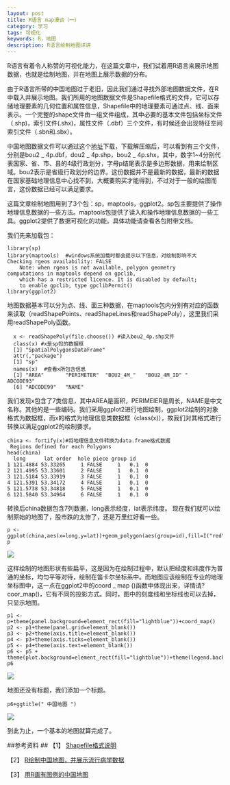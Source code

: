 ```yaml
---
layout: post
title: R语言 map漫谈（一）
category: 学习
tags: 可视化
keywords: R，地图
description: R语言绘制地图详讲
---
```


R语言有着令人称赞的可视化能力，在这篇文章中，我们试着用R语言来展示地图数据，也就是绘制地图，并在地图上展示数据的分布。

由于R语言所带的中国地图过于老旧，因此我们通过寻找外部地图数据文件，在R中载入并展示地图。我们所用的地图数据文件是Shapefile格式的文件，它可以存储地理要素的几何位置和属性信息，Shapefile中的地理要素可通过点、线、面来表示。一个完整的shape文件由一组文件组成，其中必要的基本文件包括坐标文件（.shp)，索引文件(.shx)，属性文件（.dbf）三个文件，有时候还会出现特征空间索引文件（.sbn和.sbx）。

 中国地图数据文件可以通过这个[地址](http://cos.name/wp-content/uploads/2009/07/chinaprovinceborderdata_tar_gz.zip)下载，下载解压缩后，可以看到有三个文件，分别是bou2 _ 4p.dbf，dou2 _ 4p.shp，bou2 _ 4p.shx，其中，数字1~4分别代表国家、省、市、县的4级行政划分，字母p结尾表示是多边形数据，用来绘制区域。bou2表示是省级行政划分的边界。这份数据并不是最新的数据，最新的数据在国家基础地理信息中心找不到，大概要购买才能得到，不过对于一般的绘图而言，这份数据已经可以满足要求。
 
这篇文章绘制地图用到了3个包：sp，maptools，ggplot2。sp包主要提供了操作地理信息数据的一些方法。maptools包提供了读入和操作地理信息数据的一些工具。ggplot2提供了数据可视化的功能。具体功能请查看各包附带文档。

我们先来加载包：

    library(sp)
    library(maptools)  #windows系统加载时都会提示以下信息，对绘制影响不大
    Checking rgeos availability: FALSE
        Note: when rgeos is not available, polygon geometry         computations in maptools depend on gpclib,
        which has a restricted licence. It is disabled by default;
        to enable gpclib, type gpclibPermit()
    library(ggplot2)
 地图数据基本可以分为点、线、面三种数据，在maptools包内分别有对应的函数来读取（readShapePoints、readShapeLines和readShapePoly），这里我们采用readShapePoly函数。

      x <- readShapePoly(file.choose()) #读入bou2_4p.shp文件
      class(x) #x是sp包的数据框
      [1] "SpatialPolygonsDataFrame"
      attr(,"package")
      [1] "sp"
      names(x)  #查看x所包含信息
      [1] "AREA"       "PERIMETER"  "BOU2_4M_"   "BOU2_4M_ID" "       ADCODE93" 
      [6] "ADCODE99"   "NAME"

我们发现x包含了7类信息，其中AREA是面积，PERIMEIER是周长，NAME是中文名称。其他的是一些编码。我们采用ggplot2进行地图绘制，ggplot2绘制的对象格式为数据框，而x的格式为地理信息类数据框（class(x)），故我们对其格式进行转换以满足ggplot2的绘制要求。

    china <- fortify(x)#将地理信息文件转换为data.frame格式数据
     Regions defined for each Polygons    
    head(china)
      long      lat order  hole piece group id
    1 121.4884 53.33265     1 FALSE     1   0.1  0
    2 121.4995 53.33601     2 FALSE     1   0.1  0
    3 121.5184 53.33919     3 FALSE     1   0.1  0
    4 121.5391 53.34172     4 FALSE     1   0.1  0
    5 121.5738 53.34818     5 FALSE     1   0.1  0
    6 121.5840 53.34964     6 FALSE     1   0.1  0

转换后china数据包含7列数据，long表示经度，lat表示纬度。
   现在我们就可以绘制原始的地图了，股市跌的太惨了，还是万里红好看一些。
    
    p <- ggplot(china,aes(x=long,y=lat))+geom_polygon(aes(group=id),fill=I("red"))
    p

<img src="http://7xo51k.com1.z0.glb.clouddn.com/mapchinamap0.png-wx" align=center />

这样绘制的地图形状有些扁平，这是因为在绘制过程中，默认把经度和纬度作为普通的坐标，均匀平等对待，绘制在笛卡尔坐标系中。而地图应该绘制在专业的地理坐标图中，这一点在ggplot2中的coord _ map     ()函数中体现出来，详情请?coor_map()，它有不同的投影方式。同时，图中的刻度线和坐标线也可以去掉，只显示地图。

    p1 <- p+theme(panel.background=element_rect(fill="lightblue"))+coord_map()
    p2 <- p1+theme(panel.grid=element_blank())
    p3 <- p2+theme(axis.title=element_blank())
    p4 <- p3+theme(axis.ticks=element_blank())
    p5 <- p4+theme(axis.text=element_blank())
    p6 <- p5 + theme(plot.background=element_rect(fill="lightblue"))+theme(legend.background=element_rect(fill="lightblue"))
    p6

<img src="http://7xo51k.com1.z0.glb.clouddn.com/mapchinamap1.png-wx" align=center />

地图还没有标题，我们添加一个标题。

    p6+ggtitle(" 中国地图 ")

<img src="http://7xo51k.com1.z0.glb.clouddn.com/mapchinamap2.png-wx" align=center />


到此为止，一个基本的地图就算完成了。

##参考资料 ##
【1】 [Shapefile格式说明]( http://blog.csdn.net/cleverysm/article/details/2114006)

【2】 [R绘制中国地图，并展示流行病学数据](http://cos.name/2014/08/r-maps-for-china/)

【3】 [ 用R画有图例的中国地图 ]( http://blog.csdn.net/lichangzai/article/details/40856543)